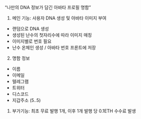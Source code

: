 “나만의 DNA 정보가 담긴 아바타 프로필 명함”

1. 메인 기능: 사용자 DNA 생성 및 아바타 이미지 부여

- 랜덤으로 DNA 생성
- 생성된 난수의 첫자리수에 따라 이미지 매칭
- 이미지별로 번호 필요
- 난수 온체인 생성 / 아바타 번호 프론트에 저장

2. 명함 정보

- 이름
- 이메일
- 텔레그램
- 트위터
- 디스코드
- 지갑주소 (5..5)

1. 부가기능: 최초 무료 발행 1개, 이후 1개 발행 당 0.1ETH 수수료 발생


